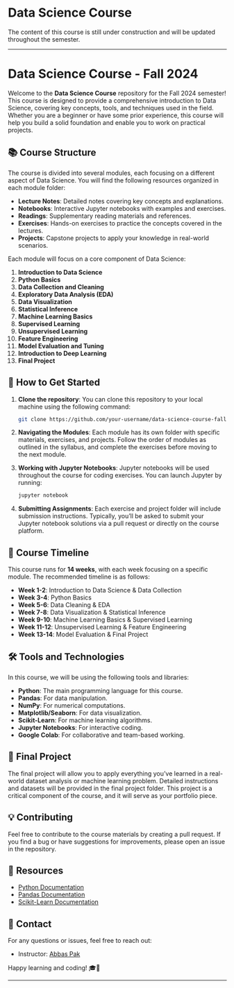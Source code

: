 # Data Science Course
The content of this course is still under construction and will be updated throughout the semester.


---

# Data Science Course - Fall 2024

Welcome to the **Data Science Course** repository for the Fall 2024 semester! This course is designed to provide a comprehensive introduction to Data Science, covering key concepts, tools, and techniques used in the field. Whether you are a beginner or have some prior experience, this course will help you build a solid foundation and enable you to work on practical projects.

## 📚 Course Structure

The course is divided into several modules, each focusing on a different aspect of Data Science. You will find the following resources organized in each module folder:

- **Lecture Notes**: Detailed notes covering key concepts and explanations.
- **Notebooks**: Interactive Jupyter notebooks with examples and exercises.
- **Readings**: Supplementary reading materials and references.
- **Exercises**: Hands-on exercises to practice the concepts covered in the lectures.
- **Projects**: Capstone projects to apply your knowledge in real-world scenarios.
  
Each module will focus on a core component of Data Science:
1. **Introduction to Data Science**
2. **Python Basics**
3. **Data Collection and Cleaning**
4. **Exploratory Data Analysis (EDA)**
5. **Data Visualization**
6. **Statistical Inference**
7. **Machine Learning Basics**
8. **Supervised Learning**
9. **Unsupervised Learning**
10. **Feature Engineering**
11. **Model Evaluation and Tuning**
12. **Introduction to Deep Learning**
13. **Final Project**

## 🚀 How to Get Started

1. **Clone the repository**: You can clone this repository to your local machine using the following command:
   ```bash
   git clone https://github.com/your-username/data-science-course-fall2024.git
   ```

2. **Navigating the Modules**: Each module has its own folder with specific materials, exercises, and projects. Follow the order of modules as outlined in the syllabus, and complete the exercises before moving to the next module.

3. **Working with Jupyter Notebooks**: Jupyter notebooks will be used throughout the course for coding exercises. You can launch Jupyter by running:
   ```bash
   jupyter notebook
   ```

4. **Submitting Assignments**: Each exercise and project folder will include submission instructions. Typically, you’ll be asked to submit your Jupyter notebook solutions via a pull request or directly on the course platform.



## 📅 Course Timeline

This course runs for **14 weeks**, with each week focusing on a specific module. The recommended timeline is as follows:

- **Week 1-2**: Introduction to Data Science & Data Collection
- **Week 3-4**: Python Basics
- **Week 5-6**: Data Cleaning & EDA
- **Week 7-8**: Data Visualization & Statistical Inference
- **Week 9-10**: Machine Learning Basics & Supervised Learning
- **Week 11-12**: Unsupervised Learning & Feature Engineering
- **Week 13-14**: Model Evaluation & Final Project

## 🛠 Tools and Technologies

In this course, we will be using the following tools and libraries:
- **Python**: The main programming language for this course.
- **Pandas**: For data manipulation.
- **NumPy**: For numerical computations.
- **Matplotlib/Seaborn**: For data visualization.
- **Scikit-Learn**: For machine learning algorithms.
- **Jupyter Notebooks**: For interactive coding.
- **Google Colab**: For collaborative and team-based working.
  
## 🌟 Final Project

The final project will allow you to apply everything you’ve learned in a real-world dataset analysis or machine learning problem. Detailed instructions and datasets will be provided in the final project folder. This project is a critical component of the course, and it will serve as your portfolio piece.

## 💡 Contributing

Feel free to contribute to the course materials by creating a pull request. If you find a bug or have suggestions for improvements, please open an issue in the repository.

## 🔗 Resources

- [Python Documentation](https://docs.python.org/3/)
- [Pandas Documentation](https://pandas.pydata.org/pandas-docs/stable/)
- [Scikit-Learn Documentation](https://scikit-learn.org/stable/)

## 📧 Contact

For any questions or issues, feel free to reach out:
- Instructor: [Abbas Pak](mailto:abbas.pak1982@gmail.com)
  

Happy learning and coding! 🎓🚀

--- 

